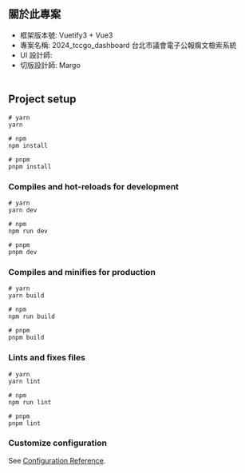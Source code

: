 ## 關於此專案

- 框架版本號: Vuetify3 + Vue3
- 專案名稱: 2024_tccgo_dashboard 台北市議會電子公報瘸文檢索系統
- UI 設計師:
- 切版設計師: Margo
  <br/>
  <br/>

## Project setup

```
# yarn
yarn

# npm
npm install

# pnpm
pnpm install
```

### Compiles and hot-reloads for development

```
# yarn
yarn dev

# npm
npm run dev

# pnpm
pnpm dev
```

### Compiles and minifies for production

```
# yarn
yarn build

# npm
npm run build

# pnpm
pnpm build
```

### Lints and fixes files

```
# yarn
yarn lint

# npm
npm run lint

# pnpm
pnpm lint
```

### Customize configuration

See [Configuration Reference](https://vitejs.dev/config/).
